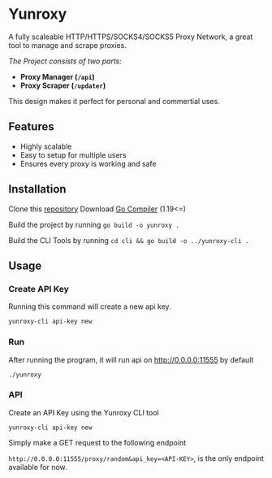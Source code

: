 # Yunroxy
A fully scaleable HTTP/HTTPS/SOCKS4/SOCKS5 Proxy Network, a great tool to manage and scrape proxies.

*The Project consists of two parts:*
- **Proxy Manager (`/api`)**
- **Proxy Scraper (`/updater`)**

This design makes it perfect for personal and commertial uses.

## Features
- Highly scalable
- Easy to setup for multiple users
- Ensures every proxy is working and safe

## Installation
Clone this [repository](https://github.com/vxoid/yunroxy)
Download [Go Compiler](https://go.dev/doc/install) (1.19<=)

Build the project by running `go build -o yunroxy .`

Build the CLI Tools by running `cd cli && go build -o ../yunroxy-cli .`

## Usage
### Create API Key
Running this command will create a new api key.

`yunroxy-cli api-key new`
### Run
After running the program, it will run api on http://0.0.0.0:11555 by default

`./yunroxy`
### API
Create an API Key using the Yunroxy CLI tool

`yunroxy-cli api-key new`

Simply make a GET request to the following endpoint

`http://0.0.0.0:11555/proxy/random&api_key=<API-KEY>`, is the only endpoint available for now.